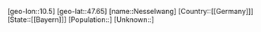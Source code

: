﻿---
location: [47.65,10.5]
type: City
tags:
- geo/City


SpocWebEntityId: 32783
isDeleted: false
confidential: public

---
[geo-lon::10.5]
[geo-lat::47.65]
[name::Nesselwang]
[Country::[[Germany]]]
[State::[[Bayern]]]
[Population::]
[Unknown::]

